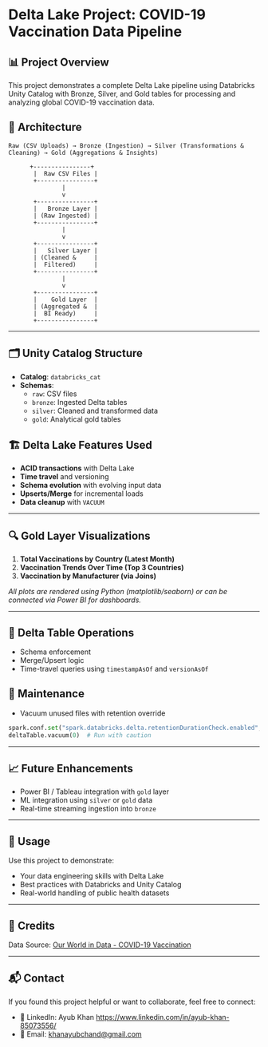 
# Delta Lake Project: COVID-19 Vaccination Data Pipeline

## 📊 Project Overview
This project demonstrates a complete Delta Lake pipeline using Databricks Unity Catalog with Bronze, Silver, and Gold tables for processing and analyzing global COVID-19 vaccination data.

## 🧱 Architecture

```
Raw (CSV Uploads) → Bronze (Ingestion) → Silver (Transformations & Cleaning) → Gold (Aggregations & Insights)
```

          +----------------+
           |  Raw CSV Files |
           +----------------+
                   |
                   v
           +----------------+
           |   Bronze Layer |
           | (Raw Ingested) |
           +----------------+
                   |
                   v
           +----------------+
           |   Silver Layer |
           | (Cleaned &     |
           |  Filtered)     |
           +----------------+
                   |
                   v
           +----------------+
           |    Gold Layer  |
           | (Aggregated &  |
           |  BI Ready)     |
           +----------------+
---

## 🗂️ Unity Catalog Structure

- **Catalog**: `databricks_cat`
- **Schemas**:
  - `raw`: CSV files
  - `bronze`: Ingested Delta tables
  - `silver`: Cleaned and transformed data
  - `gold`: Analytical gold tables

## 🏗️ Delta Lake Features Used

- **ACID transactions** with Delta Lake
- **Time travel** and versioning
- **Schema evolution** with evolving input data
- **Upserts/Merge** for incremental loads
- **Data cleanup** with `VACUUM`

---

## 🔍 Gold Layer Visualizations

1. **Total Vaccinations by Country (Latest Month)**  
2. **Vaccination Trends Over Time (Top 3 Countries)**  
3. **Vaccination by Manufacturer (via Joins)**  

*All plots are rendered using Python (matplotlib/seaborn) or can be connected via Power BI for dashboards.*

---

## 🔁 Delta Table Operations

- Schema enforcement
- Merge/Upsert logic
- Time-travel queries using `timestampAsOf` and `versionAsOf`

## 🧹 Maintenance

- Vacuum unused files with retention override
```python
spark.conf.set("spark.databricks.delta.retentionDurationCheck.enabled", "false")
deltaTable.vacuum(0)  # Run with caution
```

---

## 📈 Future Enhancements

- Power BI / Tableau integration with `gold` layer
- ML integration using `silver` or `gold` data
- Real-time streaming ingestion into `bronze`

---

## 🚀 Usage

Use this project to demonstrate:
- Your data engineering skills with Delta Lake
- Best practices with Databricks and Unity Catalog
- Real-world handling of public health datasets

---

## 🧠 Credits

Data Source: [Our World in Data - COVID-19 Vaccination](https://ourworldindata.org/covid-vaccinations)

---

## 📬 Contact

If you found this project helpful or want to collaborate, feel free to connect:

- 💼 LinkedIn: Ayub Khan https://www.linkedin.com/in/ayub-khan-85073556/
- 📧 Email: khanayubchand@gmail.com
